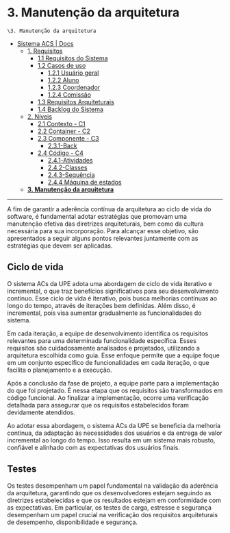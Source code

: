 # 3. Manutenção da arquitetura

`\3. Manutenção da arquitetura`

* [Sistema ACS | Docs](../README.md)
  * [1. Requisitos](../1.%20Requisitos/README.md)
    * [1.1 Requisitos do Sistema](../1.%20Requisitos/1.1%20Requisitos%20do%20Sistema/README.md)
    * [1.2 Casos de uso](../1.%20Requisitos/1.2%20Casos%20de%20uso/README.md)
      * [1.2.1 Usuário geral](../1.%20Requisitos/1.2%20Casos%20de%20uso/1.2.1%20Usu%C3%A1rio%20geral/README.md)
      * [1.2.2 Aluno](../1.%20Requisitos/1.2%20Casos%20de%20uso/1.2.2%20Aluno/README.md)
      * [1.2.3 Coordenador](../1.%20Requisitos/1.2%20Casos%20de%20uso/1.2.3%20Coordenador/README.md)
      * [1.2.4 Comissão](../1.%20Requisitos/1.2%20Casos%20de%20uso/1.2.4%20Comiss%C3%A3o/README.md)
    * [1.3 Requisitos Arquiteturais](../1.%20Requisitos/1.3%20Requisitos%20Arquiteturais/README.md)
    * [1.4 Backlog do Sistema](../1.%20Requisitos/1.4%20Backlog%20do%20Sistema/README.md)
  * [2. Níveis](../2.%20N%C3%ADveis/README.md)
    * [2.1 Contexto - C1](../2.%20N%C3%ADveis/2.1%20Contexto%20-%20C1/README.md)
    * [2.2 Container - C2](../2.%20N%C3%ADveis/2.2%20Container%20-%20C2/README.md)
    * [2.3 Componente - C3](../2.%20N%C3%ADveis/2.3%20Componente%20-%20C3/README.md)
      * [2.3.1-Back](../2.%20N%C3%ADveis/2.3%20Componente%20-%20C3/2.3.1-Back/README.md)
    * [2.4 Código - C4](../2.%20N%C3%ADveis/2.4%20C%C3%B3digo%20-%20C4/README.md)
      * [2.4.1-Atividades](../2.%20N%C3%ADveis/2.4%20C%C3%B3digo%20-%20C4/2.4.1-Atividades/README.md)
      * [2.4.2-Classes](../2.%20N%C3%ADveis/2.4%20C%C3%B3digo%20-%20C4/2.4.2-Classes/README.md)
      * [2.4.3-Sequência](../2.%20N%C3%ADveis/2.4%20C%C3%B3digo%20-%20C4/2.4.3-Sequ%C3%AAncia/README.md)
      * [2.4.4 Máquina de estados](../2.%20N%C3%ADveis/2.4%20C%C3%B3digo%20-%20C4/2.4.4%20M%C3%A1quina%20de%20estados/README.md)
  * [**3. Manutenção da arquitetura**](../3.%20Manuten%C3%A7%C3%A3o%20da%20arquitetura/README.md)

---

A fim de garantir a aderência contínua da arquitetura ao ciclo de vida do software, é fundamental adotar estratégias que promovam uma manutenção efetiva das diretrizes arquiteturais, bem como da cultura necessária para sua incorporação. Para alcançar esse objetivo, são apresentados a seguir alguns pontos relevantes juntamente com as estratégias que devem ser aplicadas.

## Ciclo de vida

O sistema ACs da UPE adota uma abordagem de ciclo de vida iterativo e incremental, o que traz benefícios significativos para seu desenvolvimento contínuo. Esse ciclo de vida é iterativo, pois busca melhorias contínuas ao longo do tempo, através de iterações bem definidas. Além disso, é incremental, pois visa aumentar gradualmente as funcionalidades do sistema.

Em cada iteração, a equipe de desenvolvimento identifica os requisitos relevantes para uma determinada funcionalidade específica. Esses requisitos são cuidadosamente analisados e projetados, utilizando a arquitetura escolhida como guia. Esse enfoque permite que a equipe foque em um conjunto específico de funcionalidades em cada iteração, o que facilita o planejamento e a execução.

Após a conclusão da fase de projeto, a equipe parte para a implementação do que foi projetado. É nessa etapa que os requisitos são transformados em código funcional. Ao finalizar a implementação, ocorre uma verificação detalhada para assegurar que os requisitos estabelecidos foram devidamente atendidos.

Ao adotar essa abordagem, o sistema ACs da UPE se beneficia da melhoria contínua, da adaptação às necessidades dos usuários e da entrega de valor incremental ao longo do tempo. Isso resulta em um sistema mais robusto, confiável e alinhado com as expectativas dos usuários finais.

## Testes

Os testes desempenham um papel fundamental na validação da aderência da arquitetura, garantindo que os desenvolvedores estejam seguindo as diretrizes estabelecidas e que os resultados estejam em conformidade com as expectativas. Em particular, os testes de carga, estresse e segurança desempenham um papel crucial na verificação dos requisitos arquiteturais de desempenho, disponibilidade e segurança.